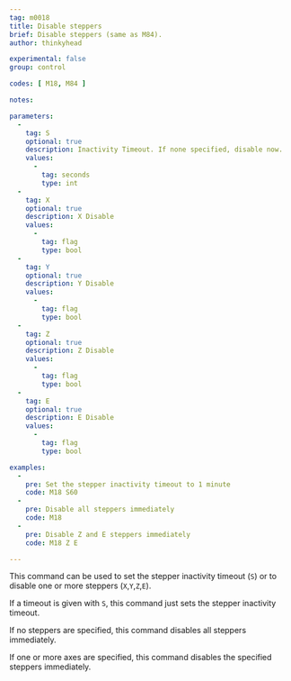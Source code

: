 ```yaml
---
tag: m0018
title: Disable steppers
brief: Disable steppers (same as M84).
author: thinkyhead

experimental: false
group: control

codes: [ M18, M84 ]

notes:

parameters:
  -
    tag: S
    optional: true
    description: Inactivity Timeout. If none specified, disable now.
    values:
      -
        tag: seconds
        type: int
  -
    tag: X
    optional: true
    description: X Disable
    values:
      -
        tag: flag
        type: bool
  -
    tag: Y
    optional: true
    description: Y Disable
    values:
      -
        tag: flag
        type: bool
  -
    tag: Z
    optional: true
    description: Z Disable
    values:
      -
        tag: flag
        type: bool
  -
    tag: E
    optional: true
    description: E Disable
    values:
      -
        tag: flag
        type: bool

examples:
  -
    pre: Set the stepper inactivity timeout to 1 minute
    code: M18 S60
  -
    pre: Disable all steppers immediately
    code: M18
  -
    pre: Disable Z and E steppers immediately
    code: M18 Z E

---
```


This command can be used to set the stepper inactivity timeout (`S`) or to disable one or more steppers (`X`,`Y`,`Z`,`E`).

If a timeout is given with `S`, this command just sets the stepper inactivity timeout.

If no steppers are specified, this command disables all steppers immediately.

If one or more axes are specified, this command disables the specified steppers immediately.
